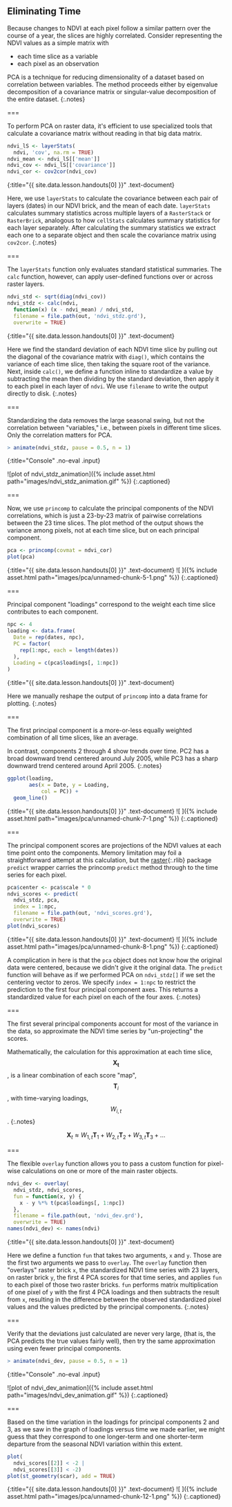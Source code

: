 ---
---

## Eliminating Time

Because changes to NDVI at each pixel follow a similar pattern over the course
of a year, the slices are highly correlated. Consider representing the NDVI
values as a simple matrix with

- each time slice as a variable
- each pixel as an observation

PCA is a technique for reducing dimensionality of a dataset based on correlation
between variables. The method proceeds either by eigenvalue decomposition of a
covariance matrix or singular-value decomposition of the entire dataset.
{:.notes}

===

To perform PCA on raster data, it's efficient to use specialized tools that
calculate a covariance matrix without reading in that big data matrix.



~~~r
ndvi_lS <- layerStats(
  ndvi, 'cov', na.rm = TRUE)
ndvi_mean <- ndvi_lS[['mean']]
ndvi_cov <- ndvi_lS[['covariance']]
ndvi_cor <- cov2cor(ndvi_cov)
~~~
{:title="{{ site.data.lesson.handouts[0] }}" .text-document}


Here, we use `layerStats` to calculate the covariance between each pair of
layers (dates) in our NDVI brick, and the mean of each date. 
`layerStats` calculates summary statistics 
across multiple layers of a `RasterStack` or `RasterBrick`, analogous to how 
`cellStats` calculates summary statistics for each layer separately. After
calculating the summary statistics we extract each one to a separate object 
and then scale the covariance matrix using `cov2cor`.
{:.notes}

===

The `layerStats` function only evaluates standard statistical summaries. The
`calc` function, however, can apply user-defined functions over or across raster
layers.



~~~r
ndvi_std <- sqrt(diag(ndvi_cov))
ndvi_stdz <- calc(ndvi,
  function(x) (x - ndvi_mean) / ndvi_std,
  filename = file.path(out, 'ndvi_stdz.grd'),
  overwrite = TRUE)
~~~
{:title="{{ site.data.lesson.handouts[0] }}" .text-document}


Here we find the standard deviation of each NDVI time slice by pulling out
the diagonal of the covariance matrix with `diag()`, which contains the variance of
each time slice, then taking the square root of the variance. Next, inside `calc()`,
we define a function inline to standardize a value by subtracting the mean then
dividing by the standard deviation, then apply it
to each pixel in each layer of `ndvi`. We use `filename` to write the output
directly to disk.
{:.notes}

===

Standardizing the data removes the large seasonal swing, but not the correlation
between "variables," i.e., between pixels in different time slices. Only the
correlation matters for PCA.



~~~r
> animate(ndvi_stdz, pause = 0.5, n = 1)
~~~
{:title="Console" .no-eval .input}


![plot of ndvi_stdz_animation]({% include asset.html path="images/ndvi_stdz_animation.gif" %})
{:.captioned}

===

Now, we use `princomp` to calculate the principal components of the NDVI correlations,
which is just a 23-by-23 matrix of pairwise correlations between the 23 time
slices. The plot method of the output shows the variance among pixels, not at
each time slice, but on each principal component.



~~~r
pca <- princomp(covmat = ndvi_cor)
plot(pca)
~~~
{:title="{{ site.data.lesson.handouts[0] }}" .text-document}
![ ]({% include asset.html path="images/pca/unnamed-chunk-5-1.png" %})
{:.captioned}

===

Principal component "loadings" correspond to the weight each time slice
contributes to each component.



~~~r
npc <- 4
loading <- data.frame(
  Date = rep(dates, npc), 
  PC = factor(
    rep(1:npc, each = length(dates))
  ),
  Loading = c(pca$loadings[, 1:npc])
)
~~~
{:title="{{ site.data.lesson.handouts[0] }}" .text-document}


Here we manually reshape the output of `princomp` into a data frame for plotting.
{:.notes}

===

The first principal component is a more-or-less equally weighted combination of
all time slices, like an average.

In contrast, components 2 through 4 show trends over time. PC2 has a broad downward trend
centered around July 2005, while PC3 has a sharp downward trend centered around 
April 2005.
{:.notes}



~~~r
ggplot(loading,
       aes(x = Date, y = Loading,
           col = PC)) +
  geom_line()
~~~
{:title="{{ site.data.lesson.handouts[0] }}" .text-document}
![ ]({% include asset.html path="images/pca/unnamed-chunk-7-1.png" %})
{:.captioned}

===

The principal component scores are projections of the NDVI values at each time
point onto the components. Memory limitation may foil a straightforward attempt at this calculation, but the [raster](){:.rlib}
package `predict` wrapper carries the princomp `predict` method through to
the time series for each pixel.



~~~r
pca$center <- pca$scale * 0
ndvi_scores <- predict(
  ndvi_stdz, pca,
  index = 1:npc,
  filename = file.path(out, 'ndvi_scores.grd'),
  overwrite = TRUE)
plot(ndvi_scores)
~~~
{:title="{{ site.data.lesson.handouts[0] }}" .text-document}
![ ]({% include asset.html path="images/pca/unnamed-chunk-8-1.png" %})
{:.captioned}

A complication in here is that the `pca` object does not know how the original
data were centered, because we didn't give it the original data. The `predict`
function will behave as if we performed PCA on `ndvi_stdz[]` if we set the
centering vector to zeros. We specify `index = 1:npc` to restrict the 
prediction to the first four principal component axes. 
This returns a standardized value for each pixel on each of the four axes.
{:.notes}

===

The first several principal components account for most of the variance in the
data, so approximate the NDVI time series by "un-projecting" the scores.

Mathematically, the calculation for this approximation at each time slice,
$$\mathbf{X_t}$$, is a linear combination of each score "map", $$\mathbf{T}_i$$, with
time-varying loadings, $$W_{i,t}$$.
{:.notes}

$$
\mathbf{X}_t \approx W_{1,t} \mathbf{T}_1 + W_{2,t} \mathbf{T}_2 + W_{3,t} \mathbf{T}_3 + \dots
$$

===

The flexible `overlay` function allows you to pass a custom function for
pixel-wise calculations on one or more of the main raster objects.



~~~r
ndvi_dev <- overlay(
  ndvi_stdz, ndvi_scores,
  fun = function(x, y) {
    x - y %*% t(pca$loadings[, 1:npc])
  },
  filename = file.path(out, 'ndvi_dev.grd'),
  overwrite = TRUE)
names(ndvi_dev) <- names(ndvi)
~~~
{:title="{{ site.data.lesson.handouts[0] }}" .text-document}


Here we define a function `fun` that takes two arguments, `x` and `y`. Those
are the first two arguments we pass to `overlay`. The `overlay` function then 
"overlays" raster brick `x`, the standardized NDVI time series with 23 layers, on raster brick `y`,
the first 4 PCA scores for that time series, and applies `fun` to each pixel 
of those two raster bricks. `fun` performs matrix multiplication of one pixel of `y` with
the first 4 PCA loadings and then subtracts the result from `x`, resulting in the 
difference between the observed standardized pixel values and the values 
predicted by the principal components.
{:.notes}

===

Verify that the deviations just calculated are never very large,
(that is, the PCA predicts the true values fairly well),
then try the same approximation using even fewer principal components.



~~~r
> animate(ndvi_dev, pause = 0.5, n = 1)
~~~
{:title="Console" .no-eval .input}


![plot of ndvi_dev_animation]({% include asset.html path="images/ndvi_dev_animation.gif" %})
{:.captioned}

===

Based on the time variation in the loadings for principal components 2 and 3,
as we saw in the graph of loadings versus time we made earlier, we
might guess that they correspond to one longer-term and one shorter-term
departure from the seasonal NDVI variation within this extent.



~~~r
plot(
  ndvi_scores[[2]] < -2 |
  ndvi_scores[[3]] < -2)
plot(st_geometry(scar), add = TRUE)
~~~
{:title="{{ site.data.lesson.handouts[0] }}" .text-document}
![ ]({% include asset.html path="images/pca/unnamed-chunk-12-1.png" %})
{:.captioned}
